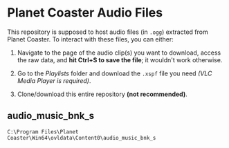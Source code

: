 # Planet Coaster Audio Files
This repository is supposed to host audio files (in `.ogg`) extracted from Planet Coaster.  To interact with these files, you can either:
1. Navigate to the page of the audio clip(s) you want to download, access the raw data, and **hit Ctrl+S to save the file**; it wouldn't work otherwise.
2. Go to the *Playlists* folder and download the `.xspf` file you need *(VLC Media Player is required)*.

3. Clone/download this entire repository **(not recommended)**.

## audio_music_bnk_s
`C:\Program Files\Planet Coaster\Win64\ovldata\Content0\audio_music_bnk_s`
